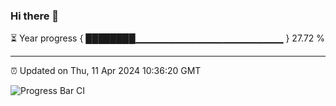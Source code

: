 ### Hi there 👋

⏳ Year progress { ████████▁▁▁▁▁▁▁▁▁▁▁▁▁▁▁▁▁▁▁▁▁▁ } 27.72 %

---

⏰ Updated on Thu, 11 Apr 2024 10:36:20 GMT

![Progress Bar CI](https://github.com/IshwaranRudhara/GIT-ACTION/workflows/Progress%20Bar%20CI/badge.svg)
